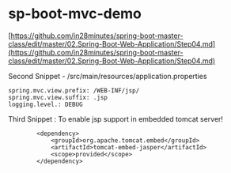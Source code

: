 # sp-boot-mvc-demo

[https://github.com/in28minutes/spring-boot-master-class/edit/master/02.Spring-Boot-Web-Application/Step04.md](https://github.com/in28minutes/spring-boot-master-class/edit/master/02.Spring-Boot-Web-Application/Step04.md)
 
Second Snippet - /src/main/resources/application.properties
```
spring.mvc.view.prefix: /WEB-INF/jsp/
spring.mvc.view.suffix: .jsp
logging.level.: DEBUG
```

Third Snippet : To enable jsp support in embedded tomcat server!
```
        <dependency>
            <groupId>org.apache.tomcat.embed</groupId>
            <artifactId>tomcat-embed-jasper</artifactId>
            <scope>provided</scope>
        </dependency>

```
